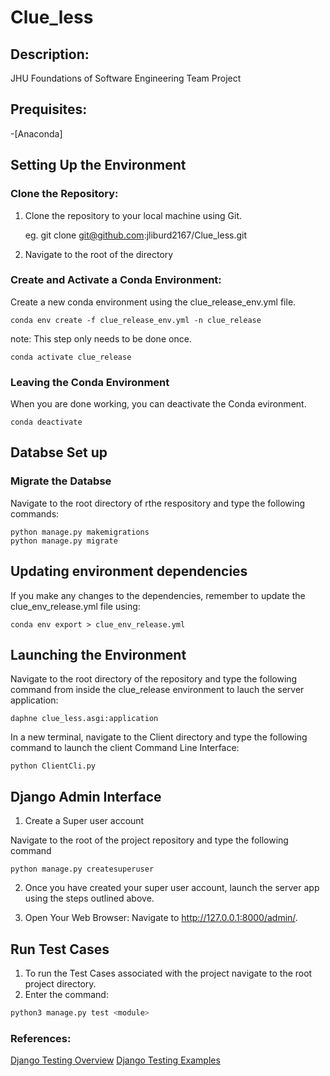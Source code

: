 # Clue_less

## Description:
JHU Foundations of Software Engineering Team Project

## Prequisites:
-[Anaconda]

## Setting Up the Environment
### Clone the Repository:
1. Clone the repository to your local machine using Git.

    eg. git clone <git@github.com>:jliburd2167/Clue_less.git

2. Navigate to the root of the directory

### Create and Activate a Conda Environment:

 Create a new conda environment using the clue_release_env.yml file.

    conda env create -f clue_release_env.yml -n clue_release

note: This step only needs to be done once.

    conda activate clue_release

### Leaving the Conda Environment
When you are done working, you can deactivate the Conda evironment.

	conda deactivate

## Databse Set up

### Migrate the Databse
Navigate to the root directory of rthe respository and type the following commands:

	python manage.py makemigrations
	python manage.py migrate

## Updating environment dependencies
If you make any changes to the dependencies, remember to update the clue_env_release.yml file using:

	conda env export > clue_env_release.yml

## Launching the Environment

Navigate to the root directory of the repository and type the following command from inside the clue_release environment to lauch the server application:

	daphne clue_less.asgi:application

In a new terminal, navigate to the Client directory and type the following command to launch the client Command Line Interface:

	python ClientCli.py


## Django Admin Interface

1. Create a Super user account

Navigate to the root of the project repository and type the following command

	python manage.py createsuperuser

2. Once you have created your super user account, launch the server app using the steps outlined above.

3. Open Your Web Browser: Navigate to <http://127.0.0.1:8000/admin/>.

## Run Test Cases

1. To run the Test Cases associated with the project navigate to the root project directory.
2. Enter the command:
```bash
python3 manage.py test <module>
```

### References:
[Django Testing Overview](https://docs.djangoproject.com/en/5.1/topics/testing/overview/)
[Django Testing Examples](https://developer.mozilla.org/en-US/docs/Learn/Server-side/Django/Testing)
